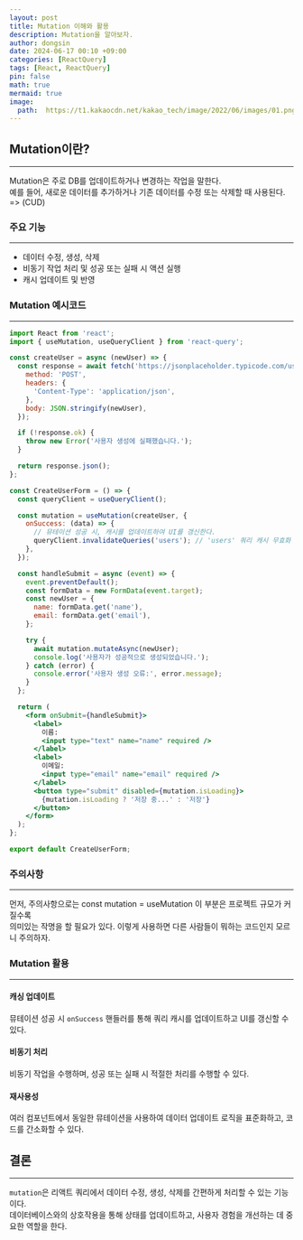 ```yaml
---
layout: post
title: Mutation 이해와 활용
description: Mutation을 알아보자.
author: dongsin
date: 2024-06-17 00:10 +09:00
categories: [ReactQuery]
tags: [React, ReactQuery]
pin: false
math: true
mermaid: true
image:
  path:  https://t1.kakaocdn.net/kakao_tech/image/2022/06/images/01.png
---
```


## Mutation이란?
---
Mutation은 주로 DB를 업데이트하거나 변경하는 작업을 말한다. <br />
예를 들어, 새로운 데이터를 추가하거나 기존 데이터를 수정 또는 삭제할 때 사용된다. => (CUD)

### 주요 기능
---
* 데이터 수정, 생성, 삭제
* 비동기 작업 처리 및 성공 또는 실패 시 액션 실행
* 캐시 업데이트 및 반영

### Mutation 예시코드
---

```jsx
import React from 'react';
import { useMutation, useQueryClient } from 'react-query';

const createUser = async (newUser) => {
  const response = await fetch('https://jsonplaceholder.typicode.com/users', {
    method: 'POST',
    headers: {
      'Content-Type': 'application/json',
    },
    body: JSON.stringify(newUser),
  });

  if (!response.ok) {
    throw new Error('사용자 생성에 실패했습니다.');
  }

  return response.json();
};

const CreateUserForm = () => {
  const queryClient = useQueryClient();

  const mutation = useMutation(createUser, {
    onSuccess: (data) => {
      // 뮤테이션 성공 시, 캐시를 업데이트하여 UI를 갱신한다.
      queryClient.invalidateQueries('users'); // 'users' 쿼리 캐시 무효화
    },
  });

  const handleSubmit = async (event) => {
    event.preventDefault();
    const formData = new FormData(event.target);
    const newUser = {
      name: formData.get('name'),
      email: formData.get('email'),
    };

    try {
      await mutation.mutateAsync(newUser);
      console.log('사용자가 성공적으로 생성되었습니다.');
    } catch (error) {
      console.error('사용자 생성 오류:', error.message);
    }
  };

  return (
    <form onSubmit={handleSubmit}>
      <label>
        이름:
        <input type="text" name="name" required />
      </label>
      <label>
        이메일:
        <input type="email" name="email" required />
      </label>
      <button type="submit" disabled={mutation.isLoading}>
        {mutation.isLoading ? '저장 중...' : '저장'}
      </button>
    </form>
  );
};

export default CreateUserForm;
```
### 주의사항
---
먼저, 주의사항으로는 const mutation = useMutation 이 부분은 프로젝트 규모가 커질수록 <br />
의미있는 작명을 할 필요가 있다. 이렇게 사용하면 다른 사람들이 뭐하는 코드인지 모르니 주의하자.<br />

### Mutation 활용
---
#### 캐싱 업데이트
뮤테이션 성공 시 `onSuccess` 핸들러를 통해 쿼리 캐시를 업데이트하고 UI를 갱신할 수 있다.

#### 비동기 처리
비동기 작업을 수행하며, 성공 또는 실패 시 적절한 처리를 수행할 수 있다.

#### 재사용성
여러 컴포넌트에서 동일한 뮤테이션을 사용하여 데이터 업데이트 로직을 표준화하고, 코드를 간소화할 수 있다.

## 결론
---
`mutation`은 리액트 쿼리에서 데이터 수정, 생성, 삭제를 간편하게 처리할 수 있는 기능이다. <br />
데이터베이스와의 상호작용을 통해 상태를 업데이트하고, 사용자 경험을 개선하는 데 중요한 역할을 한다. <br />
